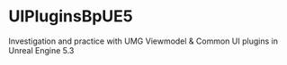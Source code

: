 # UIPluginsBpUE5
 Investigation and practice with UMG Viewmodel & Common UI plugins in Unreal Engine 5.3
